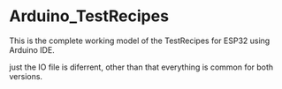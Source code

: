 # Arduino_TestRecipes

This is the complete working model of the TestRecipes for ESP32 using Arduino IDE.

just the IO file is diferrent, other than that everything is common for both versions.
